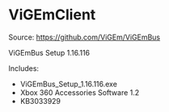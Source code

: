 # ViGEmClient
Source: https://github.com/ViGEm/ViGEmBus

ViGEmBus Setup 1.16.116

Includes:
* ViGEmBus_Setup_1.16.116.exe
* Xbox 360 Accessories Software 1.2
* KB3033929
